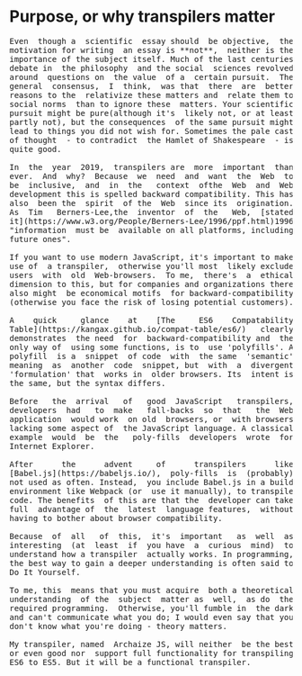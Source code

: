 # Purpose, or why transpilers matter

<pre>
Even  though a  scientific  essay should  be objective,  the
motivation for writing  an essay is **not**,  neither is the
importance of the subject itself. Much of the last centuries
debate in  the philosophy  and the social  sciences revolved
around  questions on  the value  of a  certain pursuit.  The
general  consensus,  I  think,  was that  there  are  better
reasons to the  relativize these matters and  relate them to
social norms  than to ignore these  matters. Your scientific
pursuit might be pure(although it's  likely not, or at least
partly not), but the consequences  of the same pursuit might
lead to things you did not wish for. Sometimes the pale cast
of thought  - to contradict  the Hamlet of Shakespeare  - is
quite good.

In  the  year  2019,  transpilers are  more  important  than
ever.  And  why?  Because  we  need  and  want  the  Web  to
be  inclusive,  and  in  the   context  ofthe  Web  and  Web
development this is spelled backward compatibility. This has
also  been the  spirit  of the  Web  since its  origination.
As  Tim   Berners-Lee,the  inventor  of  the   Web,  [stated
it](https://www.w3.org/People/Berners-Lee/1996/ppf.html)1996 
"information  must be  available on all platforms, including 
future ones".

If you want to use modern JavaScript, it's important to make
use of  a transpiler,  otherwise you'll most  likely exclude
users  with  old  Web-browsers.  To me,  there's  a  ethical
dimension to this, but for companies and organizations there
also might  be economical motifs  for backward-compatibility
(otherwise you face the risk of losing potential customers).

A    quick     glance    at    [The     ES6    Compatability
Table](https://kangax.github.io/compat-table/es6/)   clearly
demonstrates  the need  for  backward-compatibility and  the
only way of  using some functions, is to  use 'polyfills'. A
polyfill  is a  snippet  of code  with  the same  'semantic'
meaning  as  another  code  snippet, but  with  a  divergent
'formulation' that  works in  older browsers. Its  intent is
the same, but the syntax differs.

Before   the  arrival   of   good  JavaScript   transpilers,
developers  had   to  make   fall-backs  so  that   the  Web
application  would work  on old  browsers, or  with browsers
lacking some aspect of  the JavaScript language. A classical
example  would  be  the   poly-fills  developers  wrote  for
Internet Explorer.

After      the      advent     of      transpilers      like
[Babel.js](https://babeljs.io/),  poly-fills  is  (probably)
not used as often. Instead,  you include Babel.js in a build
environment like Webpack (or  use it manually), to transpile
code. The benefits  of this are that the  developer can take
full  advantage of  the  latest  language features,  without
having to bother about browser compatibility.

Because  of  all   of  this,  it's  important   as  well  as
interesting  (at  least  if  you have  a  curious  mind)  to
understand how a transpiler  actually works. In programming,
the best way to gain a deeper understanding is often said to
Do It Yourself.

To me, this  means that you must acquire  both a theoretical
understanding  of the  subject  matter as  well,  as do  the
required programming.  Otherwise, you'll fumble in  the dark
and can't communicate what you do; I would even say that you
don't know what you're doing - theory matters.

My transpiler, named  Archaize JS, will neither  be the best
or even good nor  support full functionality for transpiling
ES6 to ES5. But it will be a functional transpiler.























</pre>
